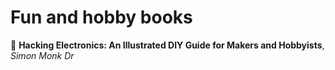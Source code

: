 # Fun and hobby books

:book: **Hacking Electronics: An Illustrated DIY Guide for Makers and Hobbyists**, *Simon Monk Dr*
